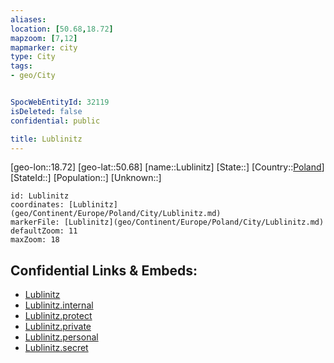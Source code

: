 ```yaml
---
aliases: 
location: [50.68,18.72]
mapzoom: [7,12] 
mapmarker: city 
type: City
tags:
- geo/City


SpocWebEntityId: 32119
isDeleted: false
confidential: public

title: Lublinitz
---
```

[geo-lon::18.72]
[geo-lat::50.68]
[name::Lublinitz]
[State::]
[Country::[Poland](geo/Continent/Europe/Poland.md)]
[StateId::]
[Population::]
[Unknown::]


```leaflet
id: Lublinitz
coordinates: [Lublinitz](geo/Continent/Europe/Poland/City/Lublinitz.md)
markerFile: [Lublinitz](geo/Continent/Europe/Poland/City/Lublinitz.md)
defaultZoom: 11 
maxZoom: 18
```


## Confidential Links & Embeds: 
- [Lublinitz](../../../../../../_public/geo/Continent/Europe/Poland/City/Lublinitz.md) 
- [Lublinitz.internal](../../../../../../_internal/geo/Continent/Europe/Poland/City/Lublinitz.internal.md) 
- [Lublinitz.protect](../../../../../../_protect/geo/Continent/Europe/Poland/City/Lublinitz.protect.md) 
- [Lublinitz.private](../../../../../../_private/geo/Continent/Europe/Poland/City/Lublinitz.private.md) 
- [Lublinitz.personal](../../../../../../_personal/geo/Continent/Europe/Poland/City/Lublinitz.personal.md) 
- [Lublinitz.secret](../../../../../../_secret/geo/Continent/Europe/Poland/City/Lublinitz.secret.md) 
